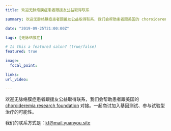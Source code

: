 ```yaml
---
title: 欢迎无脉络膜症患者跟援友公益取得联系

summary: 欢迎无脉络膜症患者跟援友公益取得联系，我们会帮助患者跟美国的 choroideremia research foundation 对接。

date: "2019-09-25T21:00:00Z"

tags: [无脉络膜症]

# Is this a featured salon? (true/false)
featured: true

image:
  focal_point: 

links:
url_video: 

---
```


欢迎无脉络膜症患者跟援友公益取得联系，我们会帮助患者跟美国的 [choroideremia research foundation](https://www.curechm.org
) 对接。一起商讨加入基因测试、参与试验型治疗的可能性。

我们的联系方式是：kf@mail.yuanyou.site

